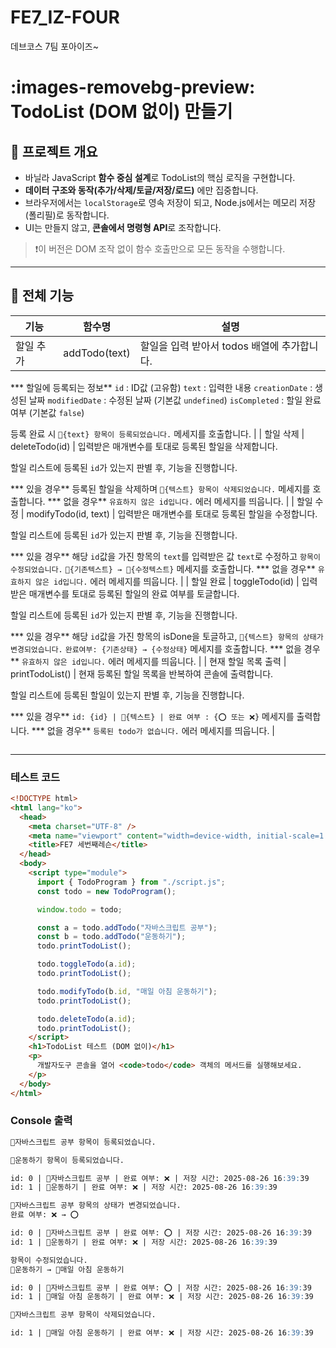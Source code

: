 # FE7_IZ-FOUR
데브코스 7팀 포아이즈~

# :images-removebg-preview: TodoList (DOM 없이) 만들기

## 🎯 프로젝트 개요

- 바닐라 JavaScript **함수 중심 설계**로 TodoList의 핵심 로직을 구현합니다.
- **데이터 구조와 동작(추가/삭제/토글/저장/로드)** 에만 집중합니다.
- 브라우저에서는 `localStorage`로 영속 저장이 되고, Node.js에서는 메모리 저장(폴리필)로 동작합니다.
- UI는 만들지 않고, **콘솔에서 명령형 API**로 조작합니다.

> ❗️이 버전은 DOM 조작 없이 함수 호출만으로 모든 동작을 수행합니다.
> 

---

## 💅 전체 기능

| 기능 | 함수명 | 설명 |
| --- | --- | --- |
| 할일 추가 | addTodo(text) | 할일을 입력 받아서 todos 배열에 추가합니다.

*** 할일에 등록되는 정보**
 `id` : ID값 (고유함)
`text` : 입력한 내용
`creationDate` : 생성된 날짜
`modifiedDate` : 수정된 날짜 (기본값 `undefined`)
`isCompleted` : 할일 완료여부 (기본값 `false`)

등록 완료 시 `📝{text} 항목이 등록되었습니다.` 메세지를 호출합니다. |
| 할일 삭제 | deleteTodo(id) | 입력받은 매개변수를 토대로 등록된 할일을 삭제합니다.

할일 리스트에 등록된 `id`가 있는지 판별 후, 기능을 진행합니다.

*** 있을 경우**
등록된 할일을 삭제하며 `📝{텍스트} 항목이 삭제되었습니다.` 메세지를 호출합니다.
*** 없을 경우**
`유효하지 않은 id입니다.` 에러 메세지를 띄웁니다. |
| 할일 수정 | modifyTodo(id, text) | 입력받은 매개변수를 토대로 등록된 할일을 수정합니다.

할일 리스트에 등록된 `id`가 있는지 판별 후, 기능을 진행합니다.

*** 있을 경우**
해당 `id`값을 가진 항목의 `text`를 입력받은 값 `text`로 수정하고 `항목이 수정되었습니다.` `📝{기존텍스트} → 📝{수정텍스트}` 메세지를 호출합니다.
*** 없을 경우**
`유효하지 않은 id입니다.` 에러 메세지를 띄웁니다. |
| 할일 완료 | toggleTodo(id) | 입력받은 매개변수를 토대로 등록된 할일의 완료 여부를 토글합니다.

할일 리스트에 등록된 `id`가 있는지 판별 후, 기능을 진행합니다.

*** 있을 경우**
해당 `id`값을 가진 항목의 isDone을 토글하고,  `📝{텍스트} 항목의 상태가 변경되었습니다.` `완료여부: {기존상태} → {수정상태}` 메세지를 호출합니다.
*** 없을 경우**
`유효하지 않은 id입니다.` 에러 메세지를 띄웁니다. |
| 현재 할일 목록 출력 | printTodoList() | 현재 등록된 할일 목록을 반복하여 콘솔에 출력합니다.

할일 리스트에 등록된 할일이 있는지 판별 후, 기능을 진행합니다.

*** 있을 경우**
`id: {id} | 📝{텍스트} | 완료 여부 : {⭕ 또는 ❌}` 메세지를 출력합니다.
*** 없을 경우**
`등록된 todo가 없습니다.` 에러 메세지를 띄웁니다. |

```markdown

```

---

### 테스트 코드

```html
<!DOCTYPE html>
<html lang="ko">
  <head>
    <meta charset="UTF-8" />
    <meta name="viewport" content="width=device-width, initial-scale=1.0" />
    <title>FE7 세번째레슨</title>
  </head>
  <body>
    <script type="module">
      import { TodoProgram } from "./script.js";
      const todo = new TodoProgram();

      window.todo = todo;

      const a = todo.addTodo("자바스크립트 공부");
      const b = todo.addTodo("운동하기");
      todo.printTodoList();

      todo.toggleTodo(a.id);
      todo.printTodoList();

      todo.modifyTodo(b.id, "매일 아침 운동하기");
      todo.printTodoList();

      todo.deleteTodo(a.id);
      todo.printTodoList();
    </script>
    <h1>TodoList 테스트 (DOM 없이)</h1>
    <p>
      개발자도구 콘솔을 열어 <code>todo</code> 객체의 메서드를 실행해보세요.
    </p>
  </body>
</html>
```

### Console 출력

```markdown
📝자바스크립트 공부 항목이 등록되었습니다.

📝운동하기 항목이 등록되었습니다.

id: 0 | 📝자바스크립트 공부 | 완료 여부: ❌ | 저장 시간: 2025-08-26 16:39:39
id: 1 | 📝운동하기 | 완료 여부: ❌ | 저장 시간: 2025-08-26 16:39:39

📝자바스크립트 공부 항목의 상태가 변경되었습니다.
완료 여부: ❌ → ⭕

id: 0 | 📝자바스크립트 공부 | 완료 여부: ⭕ | 저장 시간: 2025-08-26 16:39:39
id: 1 | 📝운동하기 | 완료 여부: ❌ | 저장 시간: 2025-08-26 16:39:39

항목이 수정되었습니다.
📝운동하기 → 📝매일 아침 운동하기

id: 0 | 📝자바스크립트 공부 | 완료 여부: ⭕ | 저장 시간: 2025-08-26 16:39:39
id: 1 | 📝매일 아침 운동하기 | 완료 여부: ❌ | 저장 시간: 2025-08-26 16:39:39

📝자바스크립트 공부 항목이 삭제되었습니다.

id: 1 | 📝매일 아침 운동하기 | 완료 여부: ❌ | 저장 시간: 2025-08-26 16:39:39
```

